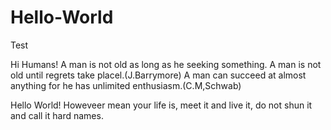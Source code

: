 # Hello-World
Test


Hi Humans!
    A man is not old as long as he seeking  something. A man is not old until regrets take placel.(J.Barrymore)
    A man can succeed at almost anything for he has unlimited enthusiasm.(C.M,Schwab)
    
Hello World!
    Howeveer mean your life is, meet it and live it, do not shun it and call it hard names.
